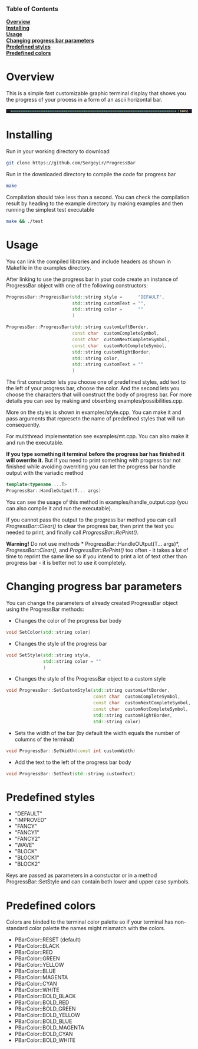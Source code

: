 ### Table of Contents  
**[Overview](#overview)**<br>
**[Installing](#installing)**<br>
**[Usage](#usage)**<br>
**[Changing progress bar parameters](#changing-progress-bar-parameters)**<br>
**[Predefined styles](#predefined-styles)**<br>
**[Predefined colors](#predefined-colors)**<br>

# Overview

This is a simple fast customizable graphic terminal display that shows you the progress of your process in a form of an ascii horizontal bar.

![](https://github.com/Sergeyir/ProgressBar/blob/main/preview/pbar_demo.gif)

# Installing

Run in your working directory to download

```sh
git clone https://github.com/Sergeyir/ProgressBar
```

Run in the downloaded directory to compile the code for progress bar

```sh 
make
```

Compilation should take less than a second. You can check the compilation result by heading to the example directory by making examples and then running the simplest test executable

```sh
make && ./test
```

# Usage

You can link the compiled libraries and include headers as shown in Makefile in the examples directory. 

After linking to use the progress bar in your code create an instance of ProgressBar object with one of the following constructors:

```c++
ProgressBar::ProgressBar(std::string style =      "DEFAULT", 
                         std::string customText = "", 
                         std::string color =      ""
                         )
```
```c++
ProgressBar::ProgressBar(std::string customLeftBorder, 
                         const char  customCompleteSymbol, 
                         const char  customNextCompleteSymbol, 
                         const char  customNotCompleteSymbol,
                         std::string customRightBorder, 
                         std::string color, 
                         std::string customText = ""
                         )
```

The first constructor lets you choose one of predefined styles, add text to the left of your progress bar, choose the color. And the second lets you choose the characters that will construct the body of progress bar. For more details you can see by making and obserbing examples/possibilities.cpp.

More on the styles is shown in examples/style.cpp. You can make it and pass arguments that represetn the name of predefined styles that will run consequently.

For multithread implementation see examples/mt.cpp. You can also make it and run the executable.

**If you type something it terminal before the progress bar has finished it will owerrite it.** But if you need to print something with progress bar not finished while avoiding owerriting you can let the progress bar handle output with the variadic method

```c++
template<typename ...T>
ProgressBar::HandleOutput(T... args)
```

You can see the usage of this method in examples/handle_output.cpp (you can also compile it and run the executable). 

If you cannot pass the output to the progress bar method you can call *ProgressBar::Clear()* to clear the progress bar, then print the text you needed to print, and finally call *ProgressBar::RePrint()*.

**Warning!** Do not use methods * ProgressBar::HandleOUtput(T... args)*, *ProgressBar::Clear()*, and *ProgressBar::RePrint()* too often - it takes a lot of time to reprint the same line so if you intend to print a lot of text other than progress bar - it is better not to use it completely.

# Changing progress bar parameters

You can change the parameters of already created ProgressBar object using the ProgressBar methods:

- Changes the color of the progress bar body

```c++
void SetColor(std::string color)
```

- Changes the style of the progress bar

```c++
void SetStyle(std::string style, 
              std::string color = ""
              )
```
   
- Changes the style of the ProgressBar object to a custom style
```c++
void ProgressBar::SetCustomStyle(std::string customLeftBorder, 
                                 const char  customCompleteSymbol, 
                                 const char  customNextCompleteSymbol, 
                                 const char  customNotCompleteSymbol,
                                 std::string customRightBorder, 
                                 std::string color)
```

- Sets the width of the bar (by default the width equals the number of columns of the terminal)
```c++
void ProgressBar::SetWidth(const int customWidth)
```

- Add the text to the left of the progress bar body
```c++
void ProgressBar::SetText(std::string customText)
```

# Predefined styles

- "DEFAULT"
- "IMPROVED"
- "FANCY"
- "FANCY1"
- "FANCY2"
- "WAVE"
- "BLOCK"
- "BLOCK1"
- "BLOCK2"

Keys are passed as parameters in a constuctor or in a method ProgressBar::SetStyle and can contain both lower and upper case symbols.

# Predefined colors

Colors are binded to the terminal color palette so if your terminal has non-standard color palette the names might mismatch with the colors.

- PBarColor::RESET (default)
- PBarColor::BLACK
- PBarColor::RED
- PBarColor::GREEN
- PBarColor::YELLOW
- PBarColor::BLUE
- PBarColor::MAGENTA
- PBarColor::CYAN
- PBarColor::WHITE
- PBarColor::BOLD_BLACK
- PBarColor::BOLD_RED
- PBarColor::BOLD_GREEN
- PBarColor::BOLD_YELLOW
- PBarColor::BOLD_BLUE
- PBarColor::BOLD_MAGENTA
- PBarColor::BOLD_CYAN
- PBarColor::BOLD_WHITE
